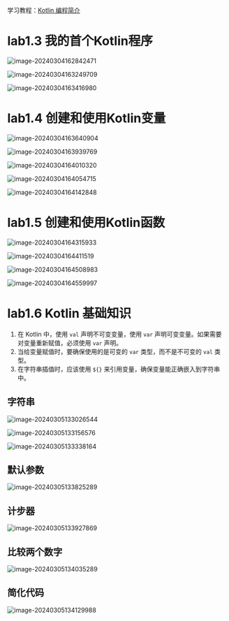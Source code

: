 学习教程：[Kotlin 编程简介](https://developer.android.google.cn/courses/pathways/android-basics-compose-unit-1-pathway-1?hl=zh-cn)

# lab1.3 我的首个Kotlin程序

![image-20240304162842471](https://s2.loli.net/2024/03/04/mc2QKS98bOuNyYl.png)

![image-20240304163249709](https://s2.loli.net/2024/03/04/w3NMOuDi1BRzeC6.png)

![image-20240304163416980](https://s2.loli.net/2024/03/04/IMRi4nf6mAu2gyO.png)



# lab1.4 创建和使用Kotlin变量

![image-20240304163640904](https://s2.loli.net/2024/03/04/ydIwlu8N54SzDOT.png)

![image-20240304163939769](https://s2.loli.net/2024/03/11/MceXFLsavjxwNkg.png)

![image-20240304164010320](https://s2.loli.net/2024/03/11/FYq26eNbKgCM7tA.png)

![image-20240304164054715](https://s2.loli.net/2024/03/11/Ntijdxyb9Hk8mLg.png)

![image-20240304164142848](https://s2.loli.net/2024/03/11/VMEo3Ptdey8IJr4.png)



# lab1.5 创建和使用Kotlin函数

![image-20240304164315933](https://s2.loli.net/2024/03/11/xy6Io9gUWjGCLfT.png)

![image-20240304164411519](https://s2.loli.net/2024/03/11/Y4hOCBPURoNteMr.png)

![image-20240304164508983](https://s2.loli.net/2024/03/11/jKwAWBmsX73EvP2.png)

![image-20240304164559997](https://s2.loli.net/2024/03/04/ALZfzGhrHkTNQRm.png)



# lab1.6 Kotlin 基础知识

1. 在 Kotlin 中，使用 `val` 声明不可变变量，使用 `var` 声明可变变量。如果需要对变量重新赋值，必须使用 `var` 声明。
2. 当给变量赋值时，要确保使用的是可变的 `var` 类型，而不是不可变的 `val` 类型。
3. 在字符串插值时，应该使用 `${}` 来引用变量，确保变量能正确嵌入到字符串中。



## 字符串

![image-20240305133026544](https://s2.loli.net/2024/03/05/nYHLOg7NjrqlU32.png)

![image-20240305133156576](https://s2.loli.net/2024/03/05/jGBqkuD3Kxar569.png)

![image-20240305133338164](https://s2.loli.net/2024/03/05/ZH1sXUgdq2Ph67M.png)



## 默认参数

![image-20240305133825289](https://s2.loli.net/2024/03/05/LugJciaDX7zGtyb.png)

## 计步器

![image-20240305133927869](https://s2.loli.net/2024/03/05/XzHEcV78fOkaqdQ.png)

## 比较两个数字

![image-20240305134035289](https://s2.loli.net/2024/03/05/zKnH73mUApe6brT.png)

## 简化代码

![image-20240305134129988](https://s2.loli.net/2024/03/05/hxfaVLAEQWnj6vK.png)
